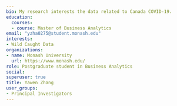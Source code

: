 ```yaml
---
bio: My research interests the data related to Canada COVID-19.
education:
  courses:
  - course: Master of Business Analytics
email: "yzha0275@student.monash.edu"
interests:
- Wild Caught Data
organizations:
- name: Monash University
  url: https://www.monash.edu/
role: Postgraduate student in Business Analytics
social:
superuser: true
title: Yawen Zhang
user_groups:
- Principal Investigators
---
```


